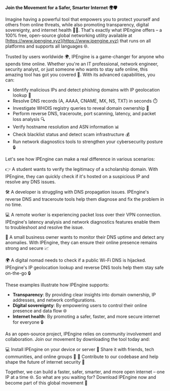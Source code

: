 **Join the Movement for a Safer, Smarter Internet 🌍🛡️**

Imagine having a powerful tool that empowers you to protect yourself and others from online threats, while also promoting transparency, digital sovereignty, and internet health 📡🚀. That's exactly what IPEngine offers – a 100% free, open-source global networking utility available at [https://www.ipengine.xyz](https://www.ipengine.xyz) that runs on all platforms and supports all languages 🌐.

Trusted by users worldwide 🌍, IPEngine is a game-changer for anyone who spends time online. Whether you're an IT professional, network engineer, security analyst, or just someone who wants to stay safe online, this amazing tool has got you covered 🔑. With its advanced capabilities, you can:

* Identify malicious IPs and detect phishing domains with IP geolocation lookup 📍
* Resolve DNS records (A, AAAA, CNAME, MX, NS, TXT) in seconds ⏱️
* Investigate WHOIS registry queries to reveal domain ownership 👥
* Perform reverse DNS, traceroute, port scanning, latency, and packet loss analysis 🔍
* Verify hostname resolution and ASN information 📊
* Check blacklist status and detect scam infrastructure 💰
* Run network diagnostics tools to strengthen your cybersecurity posture 🔒

Let's see how IPEngine can make a real difference in various scenarios:

👉 A student wants to verify the legitimacy of a scholarship domain. With IPEngine, they can quickly check if it's hosted on a suspicious IP and resolve any DNS issues.

🛠️ A developer is struggling with DNS propagation issues. IPEngine's reverse DNS and traceroute tools help them diagnose and fix the problem in no time.

💻 A remote worker is experiencing packet loss over their VPN connection. IPEngine's latency analysis and network diagnostics features enable them to troubleshoot and resolve the issue.

🏬 A small business owner wants to monitor their DNS uptime and detect any anomalies. With IPEngine, they can ensure their online presence remains strong and secure 📈

🌍 A digital nomad needs to check if a public Wi-Fi DNS is hijacked. IPEngine's IP geolocation lookup and reverse DNS tools help them stay safe on-the-go 🔒

These examples illustrate how IPEngine supports:

* **Transparency**: By providing clear insights into domain ownership, IP addresses, and network configurations.
* **Digital sovereignty**: By empowering users to control their online presence and data flow 🌐
* **Internet health**: By promoting a safer, faster, and more secure internet for everyone 🔒

As an open-source project, IPEngine relies on community involvement and collaboration. Join our movement by downloading the tool today and:

💻 Install IPEngine on your device or server
📢 Share it with friends, tech communities, and online groups 🤝
💬 Contribute to our codebase and help shape the future of internet security 🔩

Together, we can build a faster, safer, smarter, and more open internet – one IP at a time 🌐. So what are you waiting for? Download IPEngine now and become part of this global movement 🚀